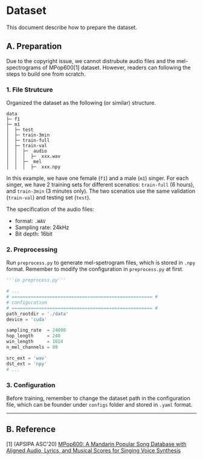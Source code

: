 # Dataset
This document describe how to prepare the dataset.

## A. Preparation

Due to the copyright issue, we cannot distrubute audio files and the mel-spectrograms of MPop600[1] dataset. However, readers can following the steps to build one from scratch. 

### 1. File Strutcure
Organized the dataset as the following (or similar) structure.
```
data          
├─ f1                 
├─ m1     
│  ├─ test
│  ├─ train-3min
│  ├─ train-full
│  ├─ train-val
│  │  ├─  audio
│  │  │  ├─  xxx.wav
│  │  ├─  mel
│  │  │  ├─  xxx.npy
```
In this example, we have one female (`f1`) and a male (`m1`) singer. 
For each singer, we have 2 training sets for different scenatios: `train-full` (6 hours), and `train-3min` (3 minutes only). The two scenatios use the same validation (`train-val`) and testing set (`test`).

The specification of the audio files:
* format: `.WAV`
* Sampling rate: 24kHz
* Bit depth: 16bit

### 2. Preprocessing
Run `preprocess.py` to generate mel-spetrogram files, which is stored in `.npy` format. Remember to modify the configuration in `preprocess.py` at first.
```python
'''in preprocess.py'''

# ...
# ==================================================== #
# configuration
# ==================================================== #
path_rootdir = './data'
device = 'cuda'

sampling_rate  = 24000
hop_length     = 240
win_length     = 1024
n_mel_channels = 80

src_ext = 'wav'
dst_ext = 'npy'
# ...
```

### 3. Configuration
Before training, remember to change the dataset path in the configuration file, which can be founder under `configs` folder and stored in `.yaml` format.

---
## B. Reference
[1] (APSIPA ASC'20) [MPop600: A Mandarin Popular Song Database with Aligned Audio, Lyrics, and Musical Scores for Singing Voice Synthesis](https://ieeexplore.ieee.org/document/9306461)